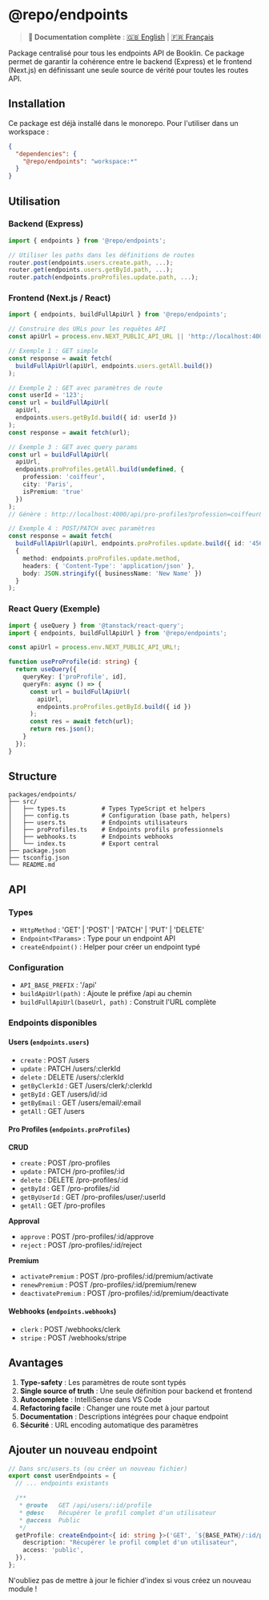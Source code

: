 # @repo/endpoints

> **📖 Documentation complète** : [🇬🇧 English](../../docs/en/packages/endpoints/README.md) | [🇫🇷 Français](../../docs/fr/packages/endpoints/README.md)

Package centralisé pour tous les endpoints API de Booklin. Ce package permet de garantir la cohérence entre le backend (Express) et le frontend (Next.js) en définissant une seule source de vérité pour toutes les routes API.

## Installation

Ce package est déjà installé dans le monorepo. Pour l'utiliser dans un workspace :

```json
{
  "dependencies": {
    "@repo/endpoints": "workspace:*"
  }
}
```

## Utilisation

### Backend (Express)

```typescript
import { endpoints } from '@repo/endpoints';

// Utiliser les paths dans les définitions de routes
router.post(endpoints.users.create.path, ...);
router.get(endpoints.users.getById.path, ...);
router.patch(endpoints.proProfiles.update.path, ...);
```

### Frontend (Next.js / React)

```typescript
import { endpoints, buildFullApiUrl } from '@repo/endpoints';

// Construire des URLs pour les requêtes API
const apiUrl = process.env.NEXT_PUBLIC_API_URL || 'http://localhost:4000';

// Exemple 1 : GET simple
const response = await fetch(
  buildFullApiUrl(apiUrl, endpoints.users.getAll.build())
);

// Exemple 2 : GET avec paramètres de route
const userId = '123';
const url = buildFullApiUrl(
  apiUrl,
  endpoints.users.getById.build({ id: userId })
);
const response = await fetch(url);

// Exemple 3 : GET avec query params
const url = buildFullApiUrl(
  apiUrl,
  endpoints.proProfiles.getAll.build(undefined, {
    profession: 'coiffeur',
    city: 'Paris',
    isPremium: 'true'
  })
);
// Génère : http://localhost:4000/api/pro-profiles?profession=coiffeur&city=Paris&isPremium=true

// Exemple 4 : POST/PATCH avec paramètres
const response = await fetch(
  buildFullApiUrl(apiUrl, endpoints.proProfiles.update.build({ id: '456' })),
  {
    method: endpoints.proProfiles.update.method,
    headers: { 'Content-Type': 'application/json' },
    body: JSON.stringify({ businessName: 'New Name' })
  }
);
```

### React Query (Exemple)

```typescript
import { useQuery } from '@tanstack/react-query';
import { endpoints, buildFullApiUrl } from '@repo/endpoints';

const apiUrl = process.env.NEXT_PUBLIC_API_URL!;

function useProProfile(id: string) {
  return useQuery({
    queryKey: ['proProfile', id],
    queryFn: async () => {
      const url = buildFullApiUrl(
        apiUrl,
        endpoints.proProfiles.getById.build({ id })
      );
      const res = await fetch(url);
      return res.json();
    }
  });
}
```

## Structure

```
packages/endpoints/
├── src/
│   ├── types.ts          # Types TypeScript et helpers
│   ├── config.ts         # Configuration (base path, helpers)
│   ├── users.ts          # Endpoints utilisateurs
│   ├── proProfiles.ts    # Endpoints profils professionnels
│   ├── webhooks.ts       # Endpoints webhooks
│   └── index.ts          # Export central
├── package.json
├── tsconfig.json
└── README.md
```

## API

### Types

- `HttpMethod` : 'GET' | 'POST' | 'PATCH' | 'PUT' | 'DELETE'
- `Endpoint<TParams>` : Type pour un endpoint API
- `createEndpoint()` : Helper pour créer un endpoint typé

### Configuration

- `API_BASE_PREFIX` : '/api'
- `buildApiUrl(path)` : Ajoute le préfixe /api au chemin
- `buildFullApiUrl(baseUrl, path)` : Construit l'URL complète

### Endpoints disponibles

#### Users (`endpoints.users`)

- `create` : POST /users
- `update` : PATCH /users/:clerkId
- `delete` : DELETE /users/:clerkId
- `getByClerkId` : GET /users/clerk/:clerkId
- `getById` : GET /users/id/:id
- `getByEmail` : GET /users/email/:email
- `getAll` : GET /users

#### Pro Profiles (`endpoints.proProfiles`)

**CRUD**
- `create` : POST /pro-profiles
- `update` : PATCH /pro-profiles/:id
- `delete` : DELETE /pro-profiles/:id
- `getById` : GET /pro-profiles/:id
- `getByUserId` : GET /pro-profiles/user/:userId
- `getAll` : GET /pro-profiles

**Approval**
- `approve` : POST /pro-profiles/:id/approve
- `reject` : POST /pro-profiles/:id/reject

**Premium**
- `activatePremium` : POST /pro-profiles/:id/premium/activate
- `renewPremium` : POST /pro-profiles/:id/premium/renew
- `deactivatePremium` : POST /pro-profiles/:id/premium/deactivate

#### Webhooks (`endpoints.webhooks`)

- `clerk` : POST /webhooks/clerk
- `stripe` : POST /webhooks/stripe

## Avantages

1. **Type-safety** : Les paramètres de route sont typés
2. **Single source of truth** : Une seule définition pour backend et frontend
3. **Autocomplete** : IntelliSense dans VS Code
4. **Refactoring facile** : Changer une route met à jour partout
5. **Documentation** : Descriptions intégrées pour chaque endpoint
6. **Sécurité** : URL encoding automatique des paramètres

## Ajouter un nouveau endpoint

```typescript
// Dans src/users.ts (ou créer un nouveau fichier)
export const userEndpoints = {
  // ... endpoints existants

  /**
   * @route   GET /api/users/:id/profile
   * @desc    Récupérer le profil complet d'un utilisateur
   * @access  Public
   */
  getProfile: createEndpoint<{ id: string }>('GET', `${BASE_PATH}/:id/profile`, {
    description: "Récupérer le profil complet d'un utilisateur",
    access: 'public',
  }),
};
```

N'oubliez pas de mettre à jour le fichier d'index si vous créez un nouveau module !
